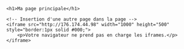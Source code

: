 <!DOCTYPE html>
<html lang="fr">
<head>
    <meta charset="UTF-8">
    <meta name="viewport" content="width=device-width, initial-scale=1.0">
    <title>Page avec iframe</title>
</head>
<body>

    <h1>Ma page principale</h1>
    
    <!-- Insertion d'une autre page dans la page -->
    <iframe src="http://176.174.44.98" width="1000" height="500" style="border:1px solid #000;">
        <p>Votre navigateur ne prend pas en charge les iframes.</p>
    </iframe>

</body>
</html>

